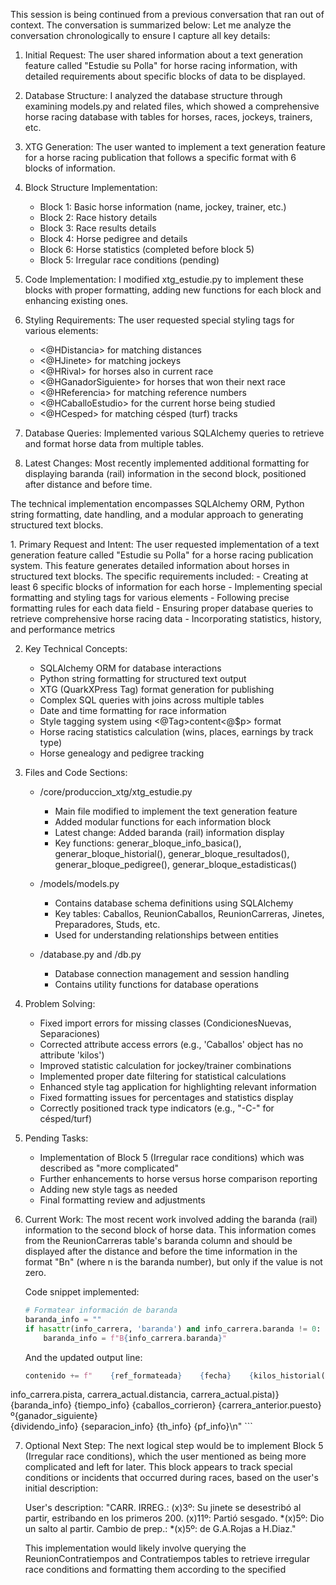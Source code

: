 This session is being continued from a previous conversation that ran out of context. The conversation is summarized below:
  <analysis>
  Let me analyze the conversation chronologically to ensure I capture all key details:

  1. Initial Request: The user shared information about a text generation feature called "Estudie su Polla" for horse racing information, with detailed requirements about specific blocks of data 
  to be displayed.

  2. Database Structure: I analyzed the database structure through examining models.py and related files, which showed a comprehensive horse racing database with tables for horses, races, 
  jockeys, trainers, etc.

  3. XTG Generation: The user wanted to implement a text generation feature for a horse racing publication that follows a specific format with 6 blocks of information.

  4. Block Structure Implementation:
     - Block 1: Basic horse information (name, jockey, trainer, etc.)
     - Block 2: Race history details
     - Block 3: Race results details  
     - Block 4: Horse pedigree and details
     - Block 6: Horse statistics (completed before block 5)
     - Block 5: Irregular race conditions (pending)

  5. Code Implementation: I modified xtg_estudie.py to implement these blocks with proper formatting, adding new functions for each block and enhancing existing ones.

  6. Styling Requirements: The user requested special styling tags for various elements:
     - <@HDistancia> for matching distances
     - <@HJinete> for matching jockeys
     - <@HRival> for horses also in current race
     - <@HGanadorSiguiente> for horses that won their next race
     - <@HReferencia> for matching reference numbers
     - <@HCaballoEstudio> for the current horse being studied
     - <@HCesped> for matching césped (turf) tracks

  7. Database Queries: Implemented various SQLAlchemy queries to retrieve and format horse data from multiple tables.

  8. Latest Changes: Most recently implemented additional formatting for displaying baranda (rail) information in the second block, positioned after distance and before time.

  The technical implementation encompasses SQLAlchemy ORM, Python string formatting, date handling, and a modular approach to generating structured text blocks.
  </analysis>

  <summary>
  1. Primary Request and Intent:
     The user requested implementation of a text generation feature called "Estudie su Polla" for a horse racing publication system. This feature generates detailed information about horses in 
  structured text blocks. The specific requirements included:
     - Creating at least 6 specific blocks of information for each horse
     - Implementing special formatting and styling tags for various elements
     - Following precise formatting rules for each data field
     - Ensuring proper database queries to retrieve comprehensive horse racing data
     - Incorporating statistics, history, and performance metrics

  2. Key Technical Concepts:
     - SQLAlchemy ORM for database interactions
     - Python string formatting for structured text output
     - XTG (QuarkXPress Tag) format generation for publishing
     - Complex SQL queries with joins across multiple tables
     - Date and time formatting for race information
     - Style tagging system using <@Tag>content<@$p> format
     - Horse racing statistics calculation (wins, places, earnings by track type)
     - Horse genealogy and pedigree tracking

  3. Files and Code Sections:
     - /core/produccion_xtg/xtg_estudie.py
        - Main file modified to implement the text generation feature
        - Added modular functions for each information block
        - Latest change: Added baranda (rail) information display
        - Key functions: generar_bloque_info_basica(), generar_bloque_historial(), generar_bloque_resultados(), generar_bloque_pedigree(), generar_bloque_estadisticas()

     - /models/models.py
        - Contains database schema definitions using SQLAlchemy
        - Key tables: Caballos, ReunionCaballos, ReunionCarreras, Jinetes, Preparadores, Studs, etc.
        - Used for understanding relationships between entities

     - /database.py and /db.py
        - Database connection management and session handling
        - Contains utility functions for database operations

  4. Problem Solving:
     - Fixed import errors for missing classes (CondicionesNuevas, Separaciones)
     - Corrected attribute access errors (e.g., 'Caballos' object has no attribute 'kilos')
     - Improved statistic calculation for jockey/trainer combinations
     - Implemented proper date filtering for statistical calculations
     - Enhanced style tag application for highlighting relevant information
     - Fixed formatting issues for percentages and statistics display
     - Correctly positioned track type indicators (e.g., "-C-" for césped/turf)

  5. Pending Tasks:
     - Implementation of Block 5 (Irregular race conditions) which was described as "more complicated"
     - Further enhancements to horse versus horse comparison reporting
     - Adding new style tags as needed
     - Final formatting review and adjustments

  6. Current Work:
     The most recent work involved adding the baranda (rail) information to the second block of horse data. This information comes from the ReunionCarreras table's baranda column and should be 
  displayed after the distance and before the time information in the format "Bn" (where n is the baranda number), but only if the value is not zero.

     Code snippet implemented:
     ```python
     # Formatear información de baranda
     baranda_info = ""
     if hasattr(info_carrera, 'baranda') and info_carrera.baranda != 0:
         baranda_info = f"B{info_carrera.baranda}"
     ```

     And the updated output line:
     ```python
     contenido += f"    {ref_formateada}    {fecha}    {kilos_historial(carrera_anterior.kilos, 2)}    {jinete_info}    {cajon_real}    {pista_info}    {distancia_historia(info_carrera.distancia,
   info_carrera.pista, carrera_actual.distancia, carrera_actual.pista)}    {baranda_info}    {tiempo_info}    {caballos_corrieron}        {carrera_anterior.puesto}º{ganador_siguiente}        
  {dividendo_info}    {separacion_info}    {th_info}    {pf_info}\n"
     ```

  7. Optional Next Step:
     The next logical step would be to implement Block 5 (Irregular race conditions), which the user mentioned as being more complicated and left for later. This block appears to track special 
  conditions or incidents that occurred during races, based on the user's initial description:

     User's description: "CARR. IRREG.: (x)3º: Su jinete se desestribó al partir, estribando en los primeros 200. (x)11º: Partió sesgado. *(x)5º: Dio un salto al partir. Cambio de prep.: *(x)5º: 
  de G.A.Rojas a H.Diaz."

     This implementation would likely involve querying the ReunionContratiempos and Contratiempos tables to retrieve irregular race conditions and formatting them according to the specified 
